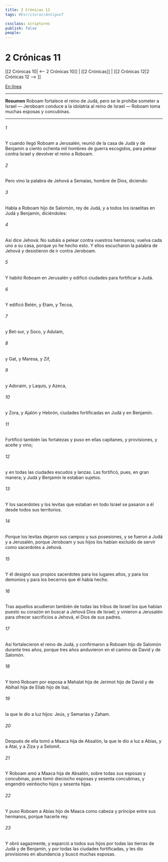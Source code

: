 ```yaml
---
title: 2 Crónicas 11
tags: #Escrituras\AntiguoT

cssclass: scriptures
publish: false
people:
---
```


# 2 Crónicas 11
[[2 Crónicas 10| <-- 2 Crónicas 10]] | [[2 Crónicas]] | [[2 Crónicas 12|2 Crónicas 12 --> ]]

[En línea](https://churchofjesuschrist.org/study/scriptures/ot/2-chr/11?lang=spa)

---
__Resumen__
Roboam fortalece el reino de Judá, pero se le prohíbe someter a Israel — Jeroboam conduce a la idolatría al reino de Israel — Roboam toma muchas esposas y concubinas.

---
###### 1 
Y cuando llegó Roboam a Jerusalén, reunió de la casa de Judá y de Benjamín a ciento ochenta mil hombres de guerra escogidos, para pelear contra Israel y devolver el reino a Roboam.

###### 2 
Pero vino la palabra de Jehová a Semaías, hombre de Dios, diciendo:

###### 3 
Habla a Roboam hijo de Salomón, rey de Judá, y a todos los israelitas en Judá y Benjamín, diciéndoles:

###### 4 
Así dice Jehová: No subáis a pelear contra vuestros hermanos; vuelva cada uno a su casa, porque yo he hecho esto. Y ellos escucharon la palabra de Jehová y desistieron de ir contra Jeroboam.

###### 5 
Y habitó Roboam en Jerusalén y edificó ciudades para fortificar a Judá.

###### 6 
Y edificó Belén, y Etam, y Tecoa,

###### 7 
y Bet-sur, y Soco, y Adulam,

###### 8 
y Gat, y Maresa, y Zif,

###### 9 
y Adoraim, y Laquis, y Azeca,

###### 10 
y Zora, y Ajalón y Hebrón, ciudades fortificadas en Judá y en Benjamín.

###### 11 
Fortificó también las fortalezas y puso en ellas capitanes, y provisiones, y aceite y vino;

###### 12 
y en todas las ciudades  escudos y lanzas. Las fortificó, pues, en gran manera; y Judá y Benjamín le estaban sujetos.

###### 13 
Y los sacerdotes y los levitas que estaban en todo Israel se pasaron a él desde todos sus territorios.

###### 14 
Porque los levitas dejaron sus campos y sus posesiones, y se fueron a Judá y a Jerusalén, porque Jeroboam y sus hijos los habían excluido de servir como sacerdotes a Jehová.

###### 15 
Y él designó sus propios sacerdotes para los lugares altos, y para los demonios y para los becerros que él había hecho.

###### 16 
Tras aquellos acudieron también de todas las tribus de Israel los que habían puesto su corazón en buscar a Jehová Dios de Israel; y vinieron a Jerusalén para ofrecer sacrificios a Jehová, el Dios de sus padres.

###### 17 
Así fortalecieron el reino de Judá, y confirmaron a Roboam hijo de Salomón durante tres años, porque tres años anduvieron en el camino de David y de Salomón.

###### 18 
Y tomó Roboam por esposa a Mahalat hija de Jerimot hijo de David y de Abihail hija de Eliab hijo de Isaí,

###### 19 
la que le dio a luz hijos: Jeús, y Semarías y Zaham.

###### 20 
Después de ella tomó a Maaca hija de Absalón, la que le dio a luz a Abías, y a Atai, y a Ziza y a Selomit.

###### 21 
Y Roboam amó a Maaca hija de Absalón, sobre todas sus esposas y concubinas, pues tomó dieciocho esposas y sesenta concubinas, y engendró veintiocho hijos y sesenta hijas.

###### 22 
Y puso Roboam a Abías hijo de Maaca como cabeza y príncipe entre sus hermanos, porque  hacerle rey.

###### 23 
Y obró sagazmente, y esparció a todos sus hijos por todas las tierras de Judá y de Benjamín, y por todas las ciudades fortificadas, y les dio provisiones en abundancia y buscó muchas esposas.


